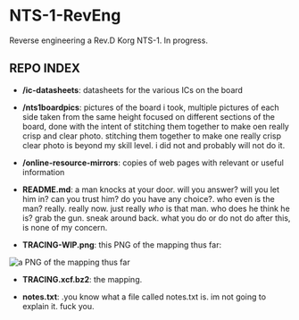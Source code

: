 # NTS-1-RevEng

Reverse engineering a Rev.D Korg NTS-1. In progress.

## REPO INDEX

- __/ic-datasheets__: datasheets for the various ICs on the board

- __/nts1boardpics__: pictures of the board i took, multiple pictures of each side taken from the same height focused on different sections of the board, done with the intent of stitching them together to make oen really crisp and clear photo. stitching them together to make one really crisp clear photo is beyond my skill level. i did not and probably will not do it.

- __/online-resource-mirrors__: copies of web pages with relevant or useful information

- __README.md__: a man knocks at your door. will you answer? will you let him in? can you trust him? do you have any choice?. who even is the man? really. really now. just really *who* is that man. who does he think he is? grab the gun. sneak around back. what you do or do not do after this, is none of my concern.

- __TRACING-WIP.png__: this PNG of the mapping thus far:

![a PNG of the mapping thus far](TRACING-WIP.png)

- __TRACING.xcf.bz2__: the mapping.

- __notes.txt__: .you know what a file called notes.txt is. im not going to explain it. fuck you.

